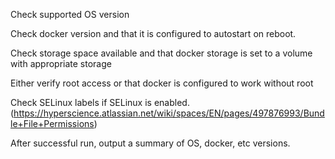 Check supported OS version

Check docker version and that it is configured to autostart on reboot.

Check storage space available and that docker storage is set to a volume with appropriate storage

Either verify root access or that docker is configured to work without root

Check SELinux labels if SELinux is enabled. (https://hyperscience.atlassian.net/wiki/spaces/EN/pages/497876993/Bundle+File+Permissions)

After successful run, output a summary of OS, docker, etc versions.

